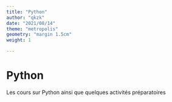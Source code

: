 ```yaml
---
title: "Python"
author: "qkzk"
date: "2021/08/14"
theme: "metropolis"
geometry: "margin 1.5cm"
weight: 1

---
```


# Python

Les cours sur Python ainsi que quelques activités préparatoires

